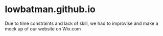 # lowbatman.github.io

Due to time constraints and lack of skill, we had to improvise and make a mock up of our website on Wix.com
